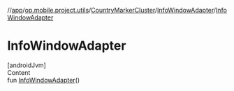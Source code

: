 //[app](../../../../index.md)/[op.mobile.project.utils](../../index.md)/[CountryMarkerCluster](../index.md)/[InfoWindowAdapter](index.md)/[InfoWindowAdapter](-info-window-adapter.md)



# InfoWindowAdapter  
[androidJvm]  
Content  
fun [InfoWindowAdapter](-info-window-adapter.md)()  



